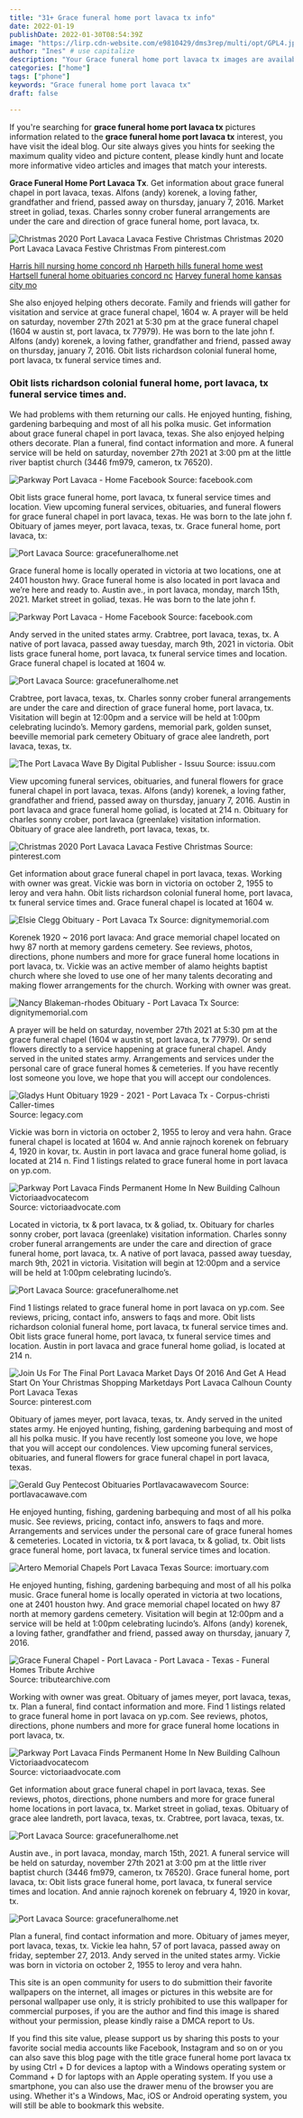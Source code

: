 ```yaml
---
title: "31+ Grace funeral home port lavaca tx info"
date: 2022-01-19
publishDate: 2022-01-30T08:54:39Z
image: "https://lirp.cdn-website.com/e9810429/dms3rep/multi/opt/GPL4.jpg+kitchen+lg+counter-640w.jpg"
author: "Ines" # use capitalize
description: "Your Grace funeral home port lavaca tx images are available in this site. Grace funeral home port lavaca tx are a topic that is being searched for and liked by netizens today. You can Download the Grace funeral home port lavaca tx files here. Get all royalty-free photos."
categories: ["home"]
tags: ["phone"]
keywords: "Grace funeral home port lavaca tx"
draft: false

---
```


If you're searching for **grace funeral home port lavaca tx** pictures information related to the **grace funeral home port lavaca tx** interest, you have visit the ideal  blog.  Our site always  gives you  hints  for seeking  the maximum  quality video and picture  content, please kindly hunt and locate more informative video articles and images  that match your interests.

**Grace Funeral Home Port Lavaca Tx**. Get information about grace funeral chapel in port lavaca, texas. Alfons (andy) korenek, a loving father, grandfather and friend, passed away on thursday, january 7, 2016. Market street in goliad, texas. Charles sonny crober funeral arrangements are under the care and direction of grace funeral home, port lavaca, tx.

![Christmas 2020 Port Lavaca Lavaca Festive Christmas](https://i.pinimg.com/originals/d4/47/75/d4477548651926af04d874793315f119.jpg "Christmas 2020 Port Lavaca Lavaca Festive Christmas")
Christmas 2020 Port Lavaca Lavaca Festive Christmas From pinterest.com

[Harris hill nursing home concord nh](/harris-hill-nursing-home-concord-nh/)
[Harpeth hills funeral home west](/harpeth-hills-funeral-home-west/)
[Hartsell funeral home obituaries concord nc](/hartsell-funeral-home-obituaries-concord-nc/)
[Harvey funeral home kansas city mo](/harvey-funeral-home-kansas-city-mo/)

She also enjoyed helping others decorate. Family and friends will gather for visitation and service at grace funeral chapel, 1604 w. A prayer will be held on saturday, november 27th 2021 at 5:30 pm at the grace funeral chapel (1604 w austin st, port lavaca, tx 77979). He was born to the late john f. Alfons (andy) korenek, a loving father, grandfather and friend, passed away on thursday, january 7, 2016. Obit lists richardson colonial funeral home, port lavaca, tx funeral service times and.

### Obit lists richardson colonial funeral home, port lavaca, tx funeral service times and.

We had problems with them returning our calls. He enjoyed hunting, fishing, gardening barbequing and most of all his polka music. Get information about grace funeral chapel in port lavaca, texas. She also enjoyed helping others decorate. Plan a funeral, find contact information and more. A funeral service will be held on saturday, november 27th 2021 at 3:00 pm at the little river baptist church (3446 fm979, cameron, tx 76520).


![Parkway Port Lavaca - Home Facebook](https://lookaside.fbsbx.com/lookaside/crawler/media/?media_id=150910813430135 "Parkway Port Lavaca - Home Facebook")
Source: facebook.com

Obit lists grace funeral home, port lavaca, tx funeral service times and location. View upcoming funeral services, obituaries, and funeral flowers for grace funeral chapel in port lavaca, texas. He was born to the late john f. Obituary of james meyer, port lavaca, texas, tx. Grace funeral home, port lavaca, tx:

![Port Lavaca](https://lirp.cdn-website.com/e9810429/dms3rep/multi/opt/c7d60a27-0f94-4894-8fa3-8d0fecbe8965-960w.jpg "Port Lavaca")
Source: gracefuneralhome.net

Grace funeral home is locally operated in victoria at two locations, one at 2401 houston hwy. Grace funeral home is also located in port lavaca and we’re here and ready to. Austin ave., in port lavaca, monday, march 15th, 2021. Market street in goliad, texas. He was born to the late john f.

![Parkway Port Lavaca - Home Facebook](https://lookaside.fbsbx.com/lookaside/crawler/media/?media_id=101192491735301 "Parkway Port Lavaca - Home Facebook")
Source: facebook.com

Andy served in the united states army. Crabtree, port lavaca, texas, tx. A native of port lavaca, passed away tuesday, march 9th, 2021 in victoria. Obit lists grace funeral home, port lavaca, tx funeral service times and location. Grace funeral chapel is located at 1604 w.

![Port Lavaca](https://lirp.cdn-website.com/e9810429/dms3rep/multi/opt/Grace_generic3-960w.png "Port Lavaca")
Source: gracefuneralhome.net

Crabtree, port lavaca, texas, tx. Charles sonny crober funeral arrangements are under the care and direction of grace funeral home, port lavaca, tx. Visitation will begin at 12:00pm and a service will be held at 1:00pm celebrating lucindo’s. Memory gardens, memorial park, golden sunset, beeville memorial park cemetery Obituary of grace alee landreth, port lavaca, texas, tx.

![The Port Lavaca Wave By Digital Publisher - Issuu](https://image.isu.pub/181010211312-03920008cf696c9e8d46ee0ab9404733/jpg/page_1_thumb_large.jpg "The Port Lavaca Wave By Digital Publisher - Issuu")
Source: issuu.com

View upcoming funeral services, obituaries, and funeral flowers for grace funeral chapel in port lavaca, texas. Alfons (andy) korenek, a loving father, grandfather and friend, passed away on thursday, january 7, 2016. Austin in port lavaca and grace funeral home goliad, is located at 214 n. Obituary for charles sonny crober, port lavaca (greenlake) visitation information. Obituary of grace alee landreth, port lavaca, texas, tx.

![Christmas 2020 Port Lavaca Lavaca Festive Christmas](https://i.pinimg.com/originals/d4/47/75/d4477548651926af04d874793315f119.jpg "Christmas 2020 Port Lavaca Lavaca Festive Christmas")
Source: pinterest.com

Get information about grace funeral chapel in port lavaca, texas. Working with owner was great. Vickie was born in victoria on october 2, 1955 to leroy and vera hahn. Obit lists richardson colonial funeral home, port lavaca, tx funeral service times and. Grace funeral chapel is located at 1604 w.

![Elsie Clegg Obituary - Port Lavaca Tx](https://d27790xjhw2fza.cloudfront.net/as/assets-mem-com/cmi/4/1/9/7/9907914/20201118_144925068_0_orig.jpg/-/elsie-clegg-port-lavaca-tx-obituary.jpg "Elsie Clegg Obituary - Port Lavaca Tx")
Source: dignitymemorial.com

Korenek 1920 ~ 2016 port lavaca: And grace memorial chapel located on hwy 87 north at memory gardens cemetery. See reviews, photos, directions, phone numbers and more for grace funeral home locations in port lavaca, tx. Vickie was an active member of alamo heights baptist church where she loved to use one of her many talents decorating and making flower arrangements for the church. Working with owner was great.

![Nancy Blakeman-rhodes Obituary - Port Lavaca Tx](https://d5nffgciuchtn.cloudfront.net/as/assets-mem-com/cmi/7/9/1/6/10176197/20210502_144332769_0_orig.jpg/-/nancy-blakeman-rhodes-port-lavaca-tx-photos1.jpg?a.balancewhite=true&amp;maxheight=650 "Nancy Blakeman-rhodes Obituary - Port Lavaca Tx")
Source: dignitymemorial.com

A prayer will be held on saturday, november 27th 2021 at 5:30 pm at the grace funeral chapel (1604 w austin st, port lavaca, tx 77979). Or send flowers directly to a service happening at grace funeral chapel. Andy served in the united states army. Arrangements and services under the personal care of grace funeral homes &amp; cemeteries. If you have recently lost someone you love, we hope that you will accept our condolences.

![Gladys Hunt Obituary 1929 - 2021 - Port Lavaca Tx - Corpus-christi Caller-times](https://cache.legacy.net/legacy/images/cobrands/caller/photos/CCT021243-1_20210124.jpgx?w=306&amp;h=400&amp;option=3 "Gladys Hunt Obituary 1929 - 2021 - Port Lavaca Tx - Corpus-christi Caller-times")
Source: legacy.com

Vickie was born in victoria on october 2, 1955 to leroy and vera hahn. Grace funeral chapel is located at 1604 w. And annie rajnoch korenek on february 4, 1920 in kovar, tx. Austin in port lavaca and grace funeral home goliad, is located at 214 n. Find 1 listings related to grace funeral home in port lavaca on yp.com.

![Parkway Port Lavaca Finds Permanent Home In New Building Calhoun Victoriaadvocatecom](https://bloximages.newyork1.vip.townnews.com/victoriaadvocate.com/content/tncms/assets/v3/editorial/c/be/cbe62f6e-3fc9-11eb-8fe3-e7799b9e7852/5fda4d85cfe20.image.jpg?resize=1200%2C740 "Parkway Port Lavaca Finds Permanent Home In New Building Calhoun Victoriaadvocatecom")
Source: victoriaadvocate.com

Located in victoria, tx &amp; port lavaca, tx &amp; goliad, tx. Obituary for charles sonny crober, port lavaca (greenlake) visitation information. Charles sonny crober funeral arrangements are under the care and direction of grace funeral home, port lavaca, tx. A native of port lavaca, passed away tuesday, march 9th, 2021 in victoria. Visitation will begin at 12:00pm and a service will be held at 1:00pm celebrating lucindo’s.

![Port Lavaca](https://lirp.cdn-website.com/e9810429/dms3rep/multi/opt/Grace_port+lavaca+logo-500w.jpg "Port Lavaca")
Source: gracefuneralhome.net

Find 1 listings related to grace funeral home in port lavaca on yp.com. See reviews, pricing, contact info, answers to faqs and more. Obit lists richardson colonial funeral home, port lavaca, tx funeral service times and. Obit lists grace funeral home, port lavaca, tx funeral service times and location. Austin in port lavaca and grace funeral home goliad, is located at 214 n.

![Join Us For The Final Port Lavaca Market Days Of 2016 And Get A Head Start On Your Christmas Shopping Marketdays Port Lavaca Calhoun County Port Lavaca Texas](https://i.pinimg.com/originals/ee/b7/4a/eeb74a1cb137ad5724b0ec80862bb7c6.jpg "Join Us For The Final Port Lavaca Market Days Of 2016 And Get A Head Start On Your Christmas Shopping Marketdays Port Lavaca Calhoun County Port Lavaca Texas")
Source: pinterest.com

Obituary of james meyer, port lavaca, texas, tx. Andy served in the united states army. He enjoyed hunting, fishing, gardening barbequing and most of all his polka music. If you have recently lost someone you love, we hope that you will accept our condolences. View upcoming funeral services, obituaries, and funeral flowers for grace funeral chapel in port lavaca, texas.

![Gerald Guy Pentecost Obituaries Portlavacawavecom](https://bloximages.chicago2.vip.townnews.com/portlavacawave.com/content/tncms/assets/v3/editorial/2/f6/2f686a0e-4ce2-11ec-98cb-775398d2b0b6/619dc4f245fe7.image.jpg?crop=1077%2C565%2C0%2C430&amp;resize=1077%2C565&amp;order=crop%2Cresize "Gerald Guy Pentecost Obituaries Portlavacawavecom")
Source: portlavacawave.com

He enjoyed hunting, fishing, gardening barbequing and most of all his polka music. See reviews, pricing, contact info, answers to faqs and more. Arrangements and services under the personal care of grace funeral homes &amp; cemeteries. Located in victoria, tx &amp; port lavaca, tx &amp; goliad, tx. Obit lists grace funeral home, port lavaca, tx funeral service times and location.

![Artero Memorial Chapels Port Lavaca Texas](https://www.imortuary.com/images/ph-images/9.jpg "Artero Memorial Chapels Port Lavaca Texas")
Source: imortuary.com

He enjoyed hunting, fishing, gardening barbequing and most of all his polka music. Grace funeral home is locally operated in victoria at two locations, one at 2401 houston hwy. And grace memorial chapel located on hwy 87 north at memory gardens cemetery. Visitation will begin at 12:00pm and a service will be held at 1:00pm celebrating lucindo’s. Alfons (andy) korenek, a loving father, grandfather and friend, passed away on thursday, january 7, 2016.

![Grace Funeral Chapel - Port Lavaca - Port Lavaca - Texas - Funeral Homes Tribute Archive](https://tributecenteronline.s3-accelerate.amazonaws.com/Obituaries/21986642/Thumbnail_1.jpg "Grace Funeral Chapel - Port Lavaca - Port Lavaca - Texas - Funeral Homes Tribute Archive")
Source: tributearchive.com

Working with owner was great. Obituary of james meyer, port lavaca, texas, tx. Plan a funeral, find contact information and more. Find 1 listings related to grace funeral home in port lavaca on yp.com. See reviews, photos, directions, phone numbers and more for grace funeral home locations in port lavaca, tx.

![Parkway Port Lavaca Finds Permanent Home In New Building Calhoun Victoriaadvocatecom](https://bloximages.newyork1.vip.townnews.com/victoriaadvocate.com/content/tncms/assets/v3/editorial/a/0e/a0ef2964-3fc9-11eb-9d96-5f40e2369703/5fda4d41e5853.image.jpg?resize=1200%2C605 "Parkway Port Lavaca Finds Permanent Home In New Building Calhoun Victoriaadvocatecom")
Source: victoriaadvocate.com

Get information about grace funeral chapel in port lavaca, texas. See reviews, photos, directions, phone numbers and more for grace funeral home locations in port lavaca, tx. Market street in goliad, texas. Obituary of grace alee landreth, port lavaca, texas, tx. Crabtree, port lavaca, texas, tx.

![Port Lavaca](https://lirp.cdn-website.com/e9810429/dms3rep/multi/opt/GPL5.jpg+Austin+Room+thru+window-640w.jpg "Port Lavaca")
Source: gracefuneralhome.net

Austin ave., in port lavaca, monday, march 15th, 2021. A funeral service will be held on saturday, november 27th 2021 at 3:00 pm at the little river baptist church (3446 fm979, cameron, tx 76520). Grace funeral home, port lavaca, tx: Obit lists grace funeral home, port lavaca, tx funeral service times and location. And annie rajnoch korenek on february 4, 1920 in kovar, tx.

![Port Lavaca](https://lirp.cdn-website.com/e9810429/dms3rep/multi/opt/GPL4.jpg+kitchen+lg+counter-640w.jpg "Port Lavaca")
Source: gracefuneralhome.net

Plan a funeral, find contact information and more. Obituary of james meyer, port lavaca, texas, tx. Vickie lea hahn, 57 of port lavaca, passed away on friday, september 27, 2013. Andy served in the united states army. Vickie was born in victoria on october 2, 1955 to leroy and vera hahn.

This site is an open community for users to do submittion their favorite wallpapers on the internet, all images or pictures in this website are for personal wallpaper use only, it is stricly prohibited to use this wallpaper for commercial purposes, if you are the author and find this image is shared without your permission, please kindly raise a DMCA report to Us.

If you find this site value, please support us by sharing this posts to your favorite social media accounts like Facebook, Instagram and so on or you can also save this blog page with the title grace funeral home port lavaca tx by using Ctrl + D for devices a laptop with a Windows operating system or Command + D for laptops with an Apple operating system. If you use a smartphone, you can also use the drawer menu of the browser you are using. Whether it's a Windows, Mac, iOS or Android operating system, you will still be able to bookmark this website.
